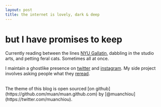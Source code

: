 ```yaml
---
layout: post
title: the internet is lovely, dark & deep
---
```


# but I have promises to keep #

Currently reading between the lines [NYU Gallatin](https://gallatin.nyu.edu), dabbling in the studio arts, and petting feral cats. Sometimes all at once. 

I maintain a ghostlike presence on [twitter](https://twitter.com/linesforthefort) and [instagram](https://instagram.com/linesforthefort). My side project involves asking people what they [reread](https://rereadthis.com).

</br>
The theme of this blog is open sourced [on github](https://github.com/muan/muan.github.com) by [@muanchiou](https://twitter.com/muanchiou).
